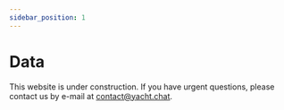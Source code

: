 ```yaml
---
sidebar_position: 1
---
```


# Data

This website is under construction. If you have urgent questions, please contact us by e-mail at [contact@yacht.chat](mailto:contact@yacht.chat).